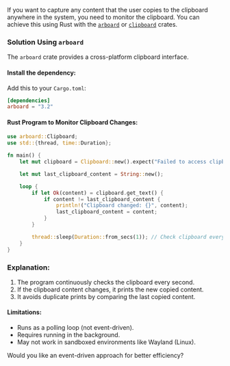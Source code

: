 If you want to capture any content that the user copies to the clipboard anywhere in the system, you need to monitor the clipboard. You can achieve this using Rust with the [`arboard`](https://docs.rs/arboard/latest/arboard/) or [`clipboard`](https://docs.rs/clipboard/latest/clipboard/) crates.

### **Solution Using `arboard`**
The `arboard` crate provides a cross-platform clipboard interface.

#### **Install the dependency:**
Add this to your `Cargo.toml`:
```toml
[dependencies]
arboard = "3.2"
```

#### **Rust Program to Monitor Clipboard Changes:**
```rust
use arboard::Clipboard;
use std::{thread, time::Duration};

fn main() {
    let mut clipboard = Clipboard::new().expect("Failed to access clipboard");

    let mut last_clipboard_content = String::new();

    loop {
        if let Ok(content) = clipboard.get_text() {
            if content != last_clipboard_content {
                println!("Clipboard changed: {}", content);
                last_clipboard_content = content;
            }
        }

        thread::sleep(Duration::from_secs(1)); // Check clipboard every second
    }
}
```

### **Explanation:**
1. The program continuously checks the clipboard every second.
2. If the clipboard content changes, it prints the new copied content.
3. It avoids duplicate prints by comparing the last copied content.

#### **Limitations:**
- Runs as a polling loop (not event-driven).
- Requires running in the background.
- May not work in sandboxed environments like Wayland (Linux).

Would you like an event-driven approach for better efficiency?
